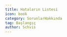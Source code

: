 ```yaml
---
title: Hataların Listesi
icon: book
category: SorunlarHakkında
tag: Başlangıç
author: Schvis
---
```


<AutoCatalog />
